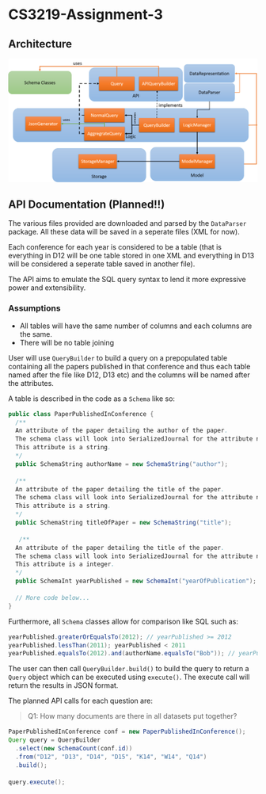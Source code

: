 # CS3219-Assignment-3

## Architecture

![diagram](architecture.png "diagram")

## API Documentation (Planned!!)

The various files provided are downloaded and parsed by the `DataParser` package. All these data will be saved in a seperate files
(XML for now). 

Each conference for each year is considered to be a table (that is everything in D12 will be one table stored in one
XML and everything in D13 will be considered a seperate table saved in another file).

The API aims to emulate the SQL query syntax to lend it more expressive power and extensibility.

### Assumptions

* All tables will have the same number of columns and each columns are the same.
* There will be no table joining

User will use `QueryBuilder` to build a query on a prepopulated table containing all the papers published in that conference and thus each table named after the file like D12, D13 etc) and the columns will be named after the attributes. 

A table is described in the code as a `Schema` like so:

```java
public class PaperPublishedInConference {
  /**
  An attribute of the paper detailing the author of the paper.
  The schema class will look into SerializedJournal for the attribute named "author"
  This attribute is a string.
  */
  public SchemaString authorName = new SchemaString("author");
  
  /**
  An attribute of the paper detailing the title of the paper.
  The schema class will look into SerializedJournal for the attribute named "title"
  This attribute is a string.
  */
  public SchemaString titleOfPaper = new SchemaString("title");
  
   /**
  An attribute of the paper detailing the title of the paper.
  The schema class will look into SerializedJournal for the attribute named "yearOfPublication"
  This attribute is a integer.
  */
  public SchemaInt yearPublished = new SchemaInt("yearOfPublication");
  
  // More code below...
}

```

Furthermore, all `Schema` classes allow for comparison like SQL such as:

```java
yearPublished.greaterOrEqualsTo(2012); // yearPublished >= 2012
yearPublished.lessThan(2011); yearPublished < 2011
yearPublished.equalsTo(2012).and(authorName.equalsTo("Bob")); // yearPublished = 2012 AND authorName = 'Bob'

```

The user can then call `QueryBuilder.build()` to build the query to return a `Query` object which can be executed using `execute()`.
The execute call will return the results in JSON format.

The planned API calls for each question are:

> Q1: How many documents are there in all datasets put together?
```java
PaperPublishedInConference conf = new PaperPublishedInConference();
Query query = QueryBuilder
  .select(new SchemaCount(conf.id))
  .from("D12", "D13", "D14", "D15", "K14", "W14", "Q14")
  .build();
  
query.execute();
```

